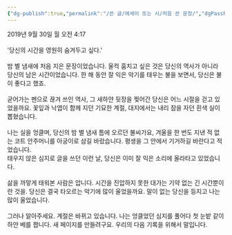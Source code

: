 ```yaml
---
{"dg-publish":true,"permalink":"/쓴 글/에세이 또는 시/처음 쓴 문장/","dgPassFrontmatter":true,"noteIcon":""}
---
```


2019년 9월 30일 월 오전 4:17<br/>
<br/>
'당신의 시간을 영원히 숨겨두고 싶다.'<br/>
<br/>
밤 별 냄새에 처음 지은 문장이었습니다. 울컥 훔치고 싶은 것은 당신의 역사가 아니라 당신의 남은 시간이었습니다. 한 해 동안 잘 익은 악기를 태우는 불을 보면서, 당신은 불이 좋다고 했죠.<br/>
<br/>
굳어가는 펜으로 끊겨 쓰인 역사, 그 새하얀 뒷장을 찢어간 당신은 어느 시절을 걷고 있었을까요. 꽃잎과 낙엽이 함께 지던 기묘한 계절, 대지에서는 내리 잠을 자던 흰색 실이 뽑혔습니다.<br/>
<br/>
나는 실을 엉클며, 당신의 밤 별 냄새 틈에 오르던 불씨가요, 겨울을 한 번도 지낸 적 없는 코트 안주머니를 아궁이로 삼길 바랐습니다. 평생을 그 안에서 기거하길 바란다고 적었습니다.<br/>
태우지 않은 심지로 글을 쓰던 이런 날, 당신은 이미 잘 익은 소리에 올라타고 있었습니다.<br/>
<br/>
삶을 까맣게 태워본 사람은 압니다. 시간을 진압하지 못한 대가는 기약 없는 긴 시간뿐이란 것을. 당신은 결국 타오르는 악기에 많이 울었을까요. 말이 없는 당신을 등지고 나는 많이 울었습니다.<br/>
<br/>
그러나 알아주세요. 계절은 바뀌고 있습니다. 나는 엉클었던 심지를 풀어다 첫 눈밭 같이 하얀 베를 짭니다. 새 페이지를 만들려구요. 우리의 다음 기록을 위해서 말입니다.<br/>
